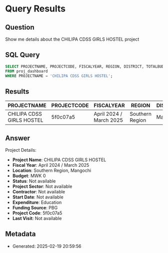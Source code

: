 # Query Results

## Question
Show me details about the CHILIPA CDSS GIRLS HOSTEL project

## SQL Query
```sql
SELECT PROJECTNAME, PROJECTCODE, FISCALYEAR, REGION, DISTRICT, TOTALBUDGET, PROJECTSTATUS, PROJECTSECTOR, CONTRACTORNAME, STARTDATE, TOTALEXPENDITURETODATE, FUNDINGSOURCE, LASTVISIT 
FROM proj_dashboard 
WHERE PROJECTNAME = 'CHILIPA CDSS GIRLS HOSTEL';
```

## Results
| PROJECTNAME | PROJECTCODE | FISCALYEAR | REGION | DISTRICT | TOTALBUDGET | PROJECTSTATUS | PROJECTSECTOR | CONTRACTORNAME | STARTDATE | TOTALEXPENDITURETODATE | FUNDINGSOURCE | LASTVISIT |
| --- | --- | --- | --- | --- | --- | --- | --- | --- | --- | --- | --- | --- |
| CHILIPA CDSS GIRLS HOSTEL | 5f0c07a5 | April 2024 / March 2025 | Southern Region | Mangochi |  |  | Education |  |  |  | PBG |  |


## Answer
Project Details:
* **Project Name**: CHILIPA CDSS GIRLS HOSTEL
* **Fiscal Year**: April 2024 / March 2025
* **Location**: Southern Region, Mangochi
* **Budget**: MWK 0
* **Status**: Not available
* **Project Sector**: Not available
* **Contractor**: Not available
* **Start Date**: Not available
* **Expenditure**: Education
* **Funding Source**: PBG
* **Project Code**: 5f0c07a5
* **Last Visit**: Not available

## Metadata
- Generated: 2025-02-19 20:59:56

